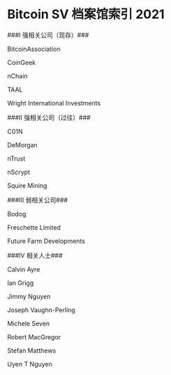 # Bitcoin SV 档案馆索引 2021

###I 强相关公司（现存）###

BitcoinAssociation

CoinGeek

nChain

TAAL

Wright International Investments

###II 强相关公司（过往）###

C01N

DeMorgan

nTrust

nScrypt

Squire Mining

###III 弱相关公司###

Bodog

Freschette Limited

Future Farm Developments

###IV 相关人士###

Calvin Ayre

Ian Grigg

Jimmy Nguyen

Joseph Vaughn-Perling

Michele Seven

Robert MacGregor

Stefan Matthews

Uyen T Nguyen

